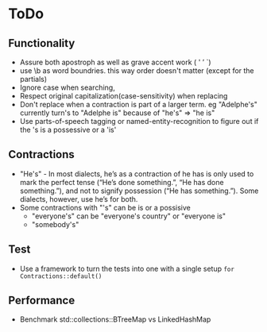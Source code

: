 # ToDo

## Functionality

- Assure both apostroph as well as grave accent work ( ' ’ `)
- use \b as word boundries. this way order doesn't matter (except for the partials)
- Ignore case when searching,
- Respect original capitalization(case-sensitivity) when replacing
- Don't replace when a contraction is part of a larger term. eg "Adelphe's" currently turn's to "Adelphe is" because of "he's" => "he is"
- Use parts-of-speech tagging or named-entity-recognition to figure out if the 's is a possessive or a 'is'

## Contractions

- "He's" - In most dialects, he’s as a contraction of he has is only used to mark the perfect tense (“He’s done something.”, “He has done something.”), and not to signify possession (“He has something.”). Some dialects, however, use he’s for both.
- Some contractions with "'s" can be is or a possisive
  - "everyone's" can be "everyone's country" or "everyone is"
  - "somebody's"

## Test

- Use a framework to turn the tests into one with a single setup `for Contractions::default()`


## Performance

- Benchmark std::collections::BTreeMap vs LinkedHashMap
